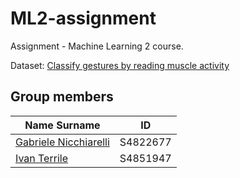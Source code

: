 # ML2-assignment

Assignment - Machine Learning 2 course.

Dataset: [Classify gestures by reading muscle activity](https://www.kaggle.com/datasets/kyr7plus/emg-4)

## Group members

| Name Surname          | ID       |
| --------------------- | -------- |
| [Gabriele Nicchiarelli](https://github.com/gabri00) | S4822677 |
| [Ivan Terrile](https://github.com/Ivanterry00)         | S4851947 |